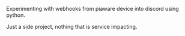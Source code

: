 Experimenting with webhooks from piaware device into discord using python.

Just a side project, nothing that is service impacting.
